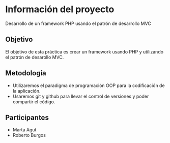 # Información del proyecto

Desarrollo de un framework PHP usando el patrón de desarrollo MVC

## Objetivo

El objetivo de esta práctica es crear un framework usando PHP y utilizando el patrón de desarollo MVC.

## Metodología

- Utilizaremos el paradigma de programación OOP para la codificación de la aplicación.
- Usaremos git y github para llevar el control de versiones y poder compartir el código.

## Participantes

- Marta Agut
- Roberto Burgos

